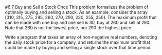 #6.7 Buy and Sell a Stock Once
This problem formalizes the problem of optimally buying and selling a stock.  As an example, consider the array
[310, 315, 275, 295, 260, 270, 290, 230, 255, 250].  The maximum profit that can be made with one buy and one sell is
30, buy at 260 and sell at 290.  Note that 260 is not the lowest price, nor 290 the highest price.

Write a program that takes an array of non-negative real numbers, denoting the daily stock price for a company, and
returns the maximum profit that could be made by buying and selling a single stock over that time period.